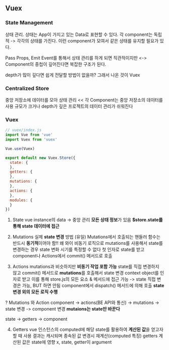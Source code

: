 ## Vuex

### State Management
상태 관리. 상태는 App이 가지고 있는 Data로 표현할 수 있다.
각 component는 독립적 -> 각각의 상태를 가진다. 이런 component가 모여서 같은 상태를 유지할 필요가 있다.

Pass Props, Emit Event를 통해서 상태 관리를 하게 되면
직관적이지만 <-> Component의 중첩이 깊어진다면 복잡한 구조가 된다.

depth가 많이 깊다면 쉽게 전달할 방법이 없을까? 그래서 나온 것이 Vuex

### Centralized Store
중앙 저장소에 데이터를 모아 상태 관리 << 각 Component는 중앙 저장소의 데이터를 사용
규모가 크거나 depth가 깊은 프로젝트의 데이터 관리가 쉬워진다

### Vuex
```js
// vuex/index.js
import Vue from 'vue'
import Vuex from 'vuex'

Vue.use(Vuex)

export default new Vuex.Store({
  state: {
  },
  getters: {
  },
  mutations: {
  },
  actions: {
  },
  modules: {
  }
})
```
1. State
  vue instance의 data -> 중앙 관리 **모든 상태 정보**가 있음
  **$store.state를 통해 state 데이터에 접근**

2. Mutations
  실제 **state 변경** 방법 (유일)
  Mutations에서 호출되는 핸들러 함수는 반드시 **동기적**이어야 함!!
  왜 와이 비동기 로직으로 mutations를 사용해서 state를 변경하는 경우 state 변화 시기를 특정할 수 없다
  첫 인자로 state를 받고 component나 Actions에서 commit() 메서드로 호출

3. Actions
  mutations과 비슷하지만 **비동기 작업 포함 가능**
  state를 직접 변경하지 않고 commit() 메서드로 **mutations**를 호출해서 state 변경
  context object를 인자로 받고 이를 통해 store.js의 모든 요소 & 메서드에 접근 가능 -> state 직접 변경은 가능, BUT 하면 안됨
  component에서 dispatch() 메서드에 의해 호출
  **state 변경 외의 모든 로직 수행**

? Mutations 와 Action
  component -> actions(BE API와 통신) -> mutations -> state 변경 -> component 변경
  **mutaions는 state만 바꾼다**

  state -> getters -> component

4. Getters
  vue 인스턴스의 computed에 해당
  state를 활용하여 **계산된 값**을 얻고자 할 때 사용
  결과는 캐시되며 종속된 값 변경시 재계산(computed 특징)
  getters 계산된 값은 state에 영향 x, state, getter이 argument


